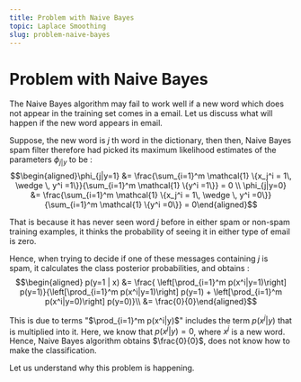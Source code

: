 ```yaml
---
title: Problem with Naive Bayes
topic: Laplace Smoothing
slug: problem-naive-bayes
---
```


# Problem with Naive Bayes

The Naive Bayes algorithm  may fail to work well if a new word which does not appear in the training set comes in a email. Let us discuss what will happen if the new word appears in email. 

Suppose, the new word is $j$ th word in the dictionary, then then, Naive Bayes spam filter therefore had picked its maximum likelihood estimates of the parameters $\phi_{j|y}$ to be : 
$$\begin{aligned}\phi_{j|y=1} &= \frac{\sum_{i=1}^m \mathcal{1} \{x_j^i = 1\, \wedge \, y^i =1\}}{\sum_{i=1}^m \mathcal{1} \{y^i =1\}} = 0 \\
\phi_{j|y=0} &= \frac{\sum_{i=1}^m \mathcal{1} \{x_j^i = 1\, \wedge \, y^i =0\}}{\sum_{i=1}^m \mathcal{1} \{y^i =0\}} = 0\end{aligned}$$

That is because it has never seen word $j$ before in either spam or non-spam training examples, it thinks the probability of seeing it in either type of email is zero.

Hence, when trying to decide if one of these messages containing $j$ is spam, it calculates the class posterior probabilities, and obtains :
$$\begin{aligned} p(y=1 | x) &= \frac{ \left[\prod_{i=1}^m p(x^i|y=1)\right] p(y=1)}{\left[\prod_{i=1}^m p(x^i|y=1)\right] p(y=1) + \left[\prod_{i=1}^m p(x^i|y=0)\right] p(y=0)}\\ &= \frac{0}{0}\end{aligned}$$

This is due to terms "$\prod_{i=1}^m p(x^i|y)$" includes the term $p(x^j|y)$  that is multiplied into it. Here, we know that $p(x^j|y) =0$, where $x^j$ is a new word. Hence, Naive Bayes algorithm obtains $\frac{0}{0}$, does not know how to make the classification.

Let us understand why this problem is happening.
